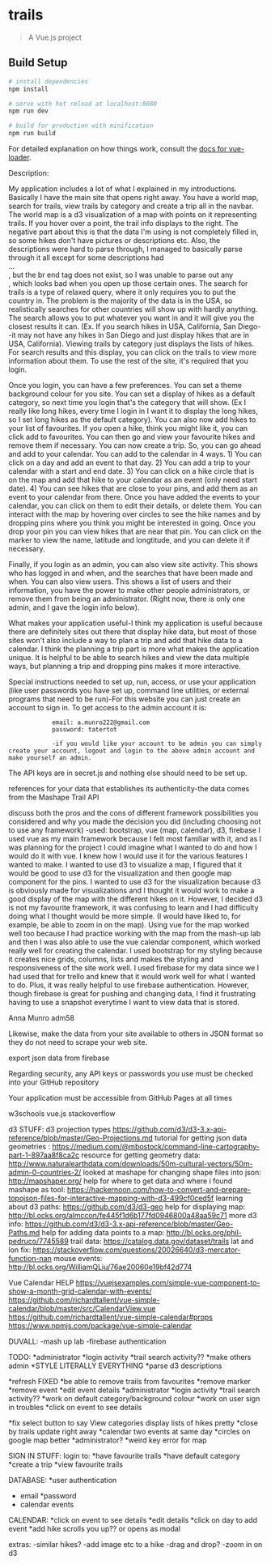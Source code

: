 # trails

> A Vue.js project

## Build Setup

``` bash
# install dependencies
npm install

# serve with hot reload at localhost:8080
npm run dev

# build for production with minification
npm run build
```

For detailed explanation on how things work, consult the [docs for vue-loader](http://vuejs.github.io/vue-loader).

Description:

My application includes a lot of what I explained in my introductions. Basically I have the main site that opens right away. You have a world map, search for trails, view trails by category and create a trip all in the navbar. The world map is a d3 visualization of a map with points on it representing trails. If you hover over a point, the trail info displays to the right. The negative part about this is that the data I'm using is not completely filled in, so some hikes don't have pictures or descriptions etc. Also, the descriptions were hard to parse through, I managed to basically parse through it all except for some descriptions had <br>...<br/>, but the br end tag does not exist, so I was unable to parse out any <br/>, which looks bad when you open up those certain ones. The search for trails is a type of relaxed query, where it only requires you to put the country in. The problem is the majority of the data is in the USA, so realistically searches for other countries will show up with hardly anything. The search allows you to put whatever you want in and it will give you the closest results it can. (Ex. If you search hikes in USA, California, San Diego--it may not have any hikes in San Diego and just display hikes that are in USA, California). Viewing trails by category just displays the lists of hikes. For search results and this display, you can click on the trails to view more information about them. To use the rest of the site, it's required that you login. 

Once you login, you can have a few preferences. You can set a theme background colour for you site. You can set a display of hikes as a default category, so next time you login that's the category that will show. (Ex I really like long hikes, every time I login in I want it to display the long hikes, so I set long hikes as the default category). You can also now add hikes to your list of favourites. If you open a hike, think you might like it, you can click add to favourites. You can then go and view your favourite hikes and remove them if necessary. You can now create a trip. So, you can go ahead and add to your calendar. You can add to the calendar in 4 ways. 1) You can click on a day and add an event to that day. 2) You can add a trip to your calendar with a start and end date. 3) You can click on a hike circle that is on the map and add that hike to your calendar as an event (only need start date). 4) You can see hikes that are close to your pins, and add them as an event to your calendar from there. Once you have added the events to your calendar, you can click on them to edit their details, or delete them. You can interact with the map by hovering over circles to see the hike names and by dropping pins where you think you might be interested in going. Once you drop your pin you can view hikes that are near that pin. You can click on the marker to view the name, latitude and longtitude, and you can delete it if necessary. 

Finally, if you login as an admin, you can also view site activity. This shows who has logged in and when, and the searches that have been made and when. You can also view users. This shows a list of users and their information, you have the power to make other people administrators, or remove them from being an administrator. (Right now, there is only one admin, and I gave the login info below).

What makes your application useful-I think my application is useful because there are definitely sites out there that display hike data, but most of those sites won't also include a way to plan a trip and add that hike data to a calendar. I think the planning a trip part is more what makes the application unique. It is helpful to be able to search hikes and view the data multiple ways, but planning a trip and dropping pins makes it more interactive.

Special instructions needed to set up, run, access, or use your application (like user passwords you have set up, command line utilities, or external programs that need to be run)-For this website you can just create an account to sign in. To get access to the admin account it is: 

                email: a.munro222@gmail.com
                password: tatertot
                    
                -if you would like your account to be admin you can simply create your account, logout and login to the above admin account and make yourself an admin.

The API keys are in secret.js and nothing else should need to be set up. 

references for your data that establishes its authenticity-the data comes from the Mashape Trail API

discuss both the pros and the cons of different framework possibilities you considered and why you made the decision you did (including choosing not to use any framework)
-used: bootstrap, vue (map, calendar), d3, firebase
I used vue as my main framework because I felt most familiar with it, and as I was planning for the project I could imagine what I wanted to do and how I would do it with vue. I knew how I would use it for the various features I wanted to make. I wanted to use d3 to visualize a map, I figured that it would be good to use d3 for the visualization and then google map component for the pins. I wanted to use d3 for the visualization because d3 is obviously made for visualizations and I thought it would work to make a good display of the map with the different hikes on it. However, I decided d3 is not my favourite framework, it was confusing to learn and I had difficulty doing what I thought would be more simple. (I would have liked to, for example, be able to zoom in on the map). Using vue for the map worked well too because I had practice working with the map from the mash-up lab and then I was also able to use the vue calendar component, which worked really well for creating the calendar. I used bootstrap for my styling because it creates nice grids, columns, lists and makes the styling and responsiveness of the site work well. I used firebase for my data since we I had used that for trello and knew that it would work well for what I wanted to do. Plus, it was really helpful to use firebase authentication. However, though firebase is great for pushing and changing data, I find it frustrating having to use a snapshot everytime I want to view data that is stored. 

Anna Munro adm58

Likewise, make the data from your site available to others in JSON format so they do not need to scrape your web site.

export json data from firebase

Regarding security, any API keys or passwords you use must be checked into your GitHub repository

Your application must be accessible from GitHub Pages at all times

w3schools
vue.js
stackoverflow

d3 STUFF:
d3 projection types https://github.com/d3/d3-3.x-api-reference/blob/master/Geo-Projections.md
tutorial for getting json data geometries : https://medium.com/@mbostock/command-line-cartography-part-1-897aa8f8ca2c
resource for getting geometry data: http://www.naturalearthdata.com/downloads/50m-cultural-vectors/50m-admin-0-countries-2/
looked at mashape for changing shape files into json: http://mapshaper.org/
help for where to get data and where i found mashape as tool: https://hackernoon.com/how-to-convert-and-prepare-topojson-files-for-interactive-mapping-with-d3-499cf0ced5f
learning about d3 paths: https://github.com/d3/d3-geo
help for displaying map: http://bl.ocks.org/almccon/fe445f1d6b177fd0946800a48aa59c71
more d3 info: https://github.com/d3/d3-3.x-api-reference/blob/master/Geo-Paths.md
help for adding data points to a map: http://bl.ocks.org/phil-pedruco/7745589
trail data: https://catalog.data.gov/dataset/trails
lat and lon fix: https://stackoverflow.com/questions/20026640/d3-mercator-function-nan
mouse events: http://bl.ocks.org/WilliamQLiu/76ae20060e19bf42d774

Vue Calendar HELP
https://vuejsexamples.com/simple-vue-component-to-show-a-month-grid-calendar-with-events/
https://github.com/richardtallent/vue-simple-calendar/blob/master/src/CalendarView.vue
https://github.com/richardtallent/vue-simple-calendar#props
https://www.npmjs.com/package/vue-simple-calendar

DUVALL:
-mash up lab
-firebase authentication

TODO:
*administrator
    *login activity
    *trail search activity??
    *make others admin
*STYLE LITERALLY EVERYTHING
*parse d3 descriptions


*refresh FIXED
*be able to remove trails from favourites
*remove marker
*remove event
*edit event details
*administrator
    *login activity
    *trail search activity??
*work on default category/background colour
*work on user sign in troubles
*click on event to see details


*fix select button to say View categories
display lists of hikes pretty
*close by trails update right away
*calendar two events at same day
*circles on google map better
*administrator?
*weird key error for map

SIGN IN STUFF:
login to:
    *have favourite trails
    *have default category
    *create a trip
    *view favourite trails

DATABASE:
*user authentication
   * email 
    *password
   * calendar events

CALENDAR:
*click on event to see details
*edit details
*click on day to add event
*add hike scrolls you up?? or opens as modal

extras:
-similar hikes?
-add image etc to a hike
-drag and drop?
-zoom in on d3

